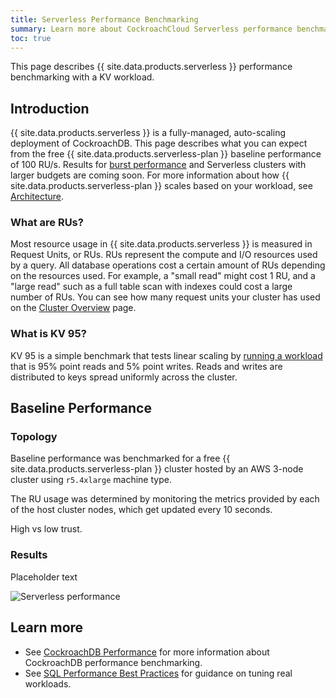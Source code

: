 ```yaml
---
title: Serverless Performance Benchmarking
summary: Learn more about CockroachCloud Serverless performance benchmarks
toc: true
---
```


This page describes {{ site.data.products.serverless }} performance benchmarking with a KV workload.

## Introduction

{{ site.data.products.serverless }} is a fully-managed, auto-scaling deployment of CockroachDB. This page describes what you can expect from the free {{ site.data.products.serverless-plan }} baseline performance of 100 RU/s. Results for [burst performance](architecture.html#concepts) and Serverless clusters with larger budgets are coming soon. For more information about how {{ site.data.products.serverless-plan }} scales based on your workload, see [Architecture](architecture.html#performance).

### What are RUs?

Most resource usage in {{ site.data.products.serverless }} is measured in Request Units, or RUs. RUs represent the compute and I/O resources used by a query. All database operations cost a certain amount of RUs depending on the resources used. For example, a "small read" might cost 1 RU, and a "large read" such as a full table scan with indexes could cost a large number of RUs. You can see how many request units your cluster has used on the [Cluster Overview](serverless-cluster-management.html#view-cluster-overview) page.

### What is KV 95?

KV 95 is a simple benchmark that tests linear scaling by [running a workload](../{{site.versions["stable"]}}/cockroach-workload.html#workloads) that is 95% point reads and 5% point writes. Reads and writes are distributed to keys spread uniformly across the cluster.

## Baseline Performance

### Topology 

Baseline performance was benchmarked for a free {{ site.data.products.serverless-plan }} cluster hosted by an AWS 3-node cluster using `r5.4xlarge` machine type.

The RU usage was determined by monitoring the metrics provided by each of the host cluster nodes, which get updated every 10 seconds.

High vs low trust.

### Results 

Placeholder text

<img src="{{ 'images/cockroachcloud/serverless-performance.png' | relative_url }}" alt="Serverless performance" style="max-width:100%" />

## Learn more

- See [CockroachDB Performance](../{{site.versions["stable"]}}/performance.html) for more information about CockroachDB performance benchmarking.
- See [SQL Performance Best Practices](../{{site.versions["stable"]}}/performance-best-practices-overview.html) for guidance on tuning real workloads.